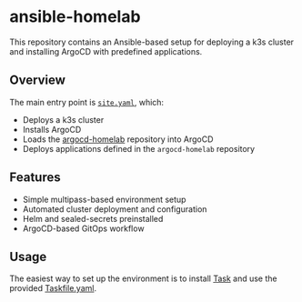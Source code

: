 # ansible-homelab

This repository contains an Ansible-based setup for deploying a k3s cluster and installing ArgoCD with predefined applications.

## Overview

The main entry point is [`site.yaml`](./playbooks/site.yaml), which:

- Deploys a k3s cluster
- Installs ArgoCD
- Loads the [argocd-homelab](https://github.com/dakoel/argocd-homelab) repository into ArgoCD
- Deploys applications defined in the `argocd-homelab` repository

## Features

- Simple multipass-based environment setup
- Automated cluster deployment and configuration
- Helm and sealed-secrets preinstalled
- ArgoCD-based GitOps workflow

## Usage

The easiest way to set up the environment is to install [Task](https://taskfile.dev/) and use the provided [Taskfile.yaml](./Taskfile.yaml).
